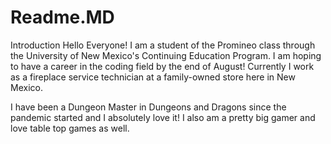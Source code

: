 # Readme.MD
Introduction
Hello Everyone! I am a student of the Promineo class through the University of New Mexico's Continuing Education Program. I am hoping to have a career in the coding field by the end of August! Currently I work as a fireplace service technician at a family-owned store here in New Mexico.

I have been a Dungeon Master in Dungeons and Dragons since the pandemic started and I absolutely love it! I also am a pretty big gamer and love table top games as well.
